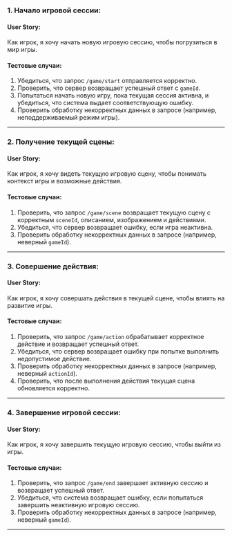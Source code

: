 ### 1. Начало игровой сессии:

#### User Story:

Как игрок, я хочу начать новую игровую сессию, чтобы погрузиться в мир игры.

#### Тестовые случаи:

1. Убедиться, что запрос `/game/start` отправляется корректно.
2. Проверить, что сервер возвращает успешный ответ с `gameId`.
3. Попытаться начать новую игру, пока текущая сессия активна, и убедиться, что система выдает соответствующую ошибку.
4. Проверить обработку некорректных данных в запросе (например, неподдерживаемый режим игры).

---

### 2. Получение текущей сцены:

#### User Story:

Как игрок, я хочу видеть текущую игровую сцену, чтобы понимать контекст игры и возможные действия.

#### Тестовые случаи:

1. Проверить, что запрос `/game/scene` возвращает текущую сцену с корректным `sceneId`, описанием, изображением и действиями.
2. Убедиться, что сервер возвращает ошибку, если игра неактивна.
3. Проверить обработку некорректных данных в запросе (например, неверный `gameId`).

---

### 3. Совершение действия:

#### User Story:

Как игрок, я хочу совершать действия в текущей сцене, чтобы влиять на развитие игры.

#### Тестовые случаи:

1. Проверить, что запрос `/game/action` обрабатывает корректное действие и возвращает успешный ответ.
2. Убедиться, что сервер возвращает ошибку при попытке выполнить недопустимое действие.
3. Проверить обработку некорректных данных в запросе (например, неверный `actionId`).
4. Проверить, что после выполнения действия текущая сцена обновляется корректно.

---

### 4. Завершение игровой сессии:

#### User Story:

Как игрок, я хочу завершить текущую игровую сессию, чтобы выйти из игры.

#### Тестовые случаи:

1. Проверить, что запрос `/game/end` завершает активную сессию и возвращает успешный ответ.
2. Убедиться, что система возвращает ошибку, если попытаться завершить неактивную игровую сессию.
3. Проверить обработку некорректных данных в запросе (например, неверный `gameId`).

---

